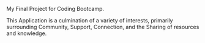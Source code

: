 My Final Project for Coding Bootcamp.

This Application is a culmination of a variety of interests, primarily surrounding Community, Support, Connection, and the Sharing of resources and knowledge. 

